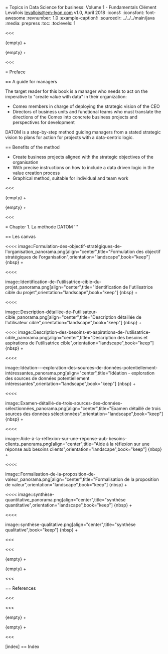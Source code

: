 = Topics in Data Science for business: Volume 1 - Fundamentals
Clément Levallois <levallois@em-lyon.com>
v1.0, April 2018
:icons!:
:iconsfont:   font-awesome
:revnumber: 1.0
:example-caption!:
:sourcedir: ../../../main/java
:media: prepress
:toc:
:toclevels: 1

<<<


{empty} +


{empty} +


<<<

= Preface

== A guide for managers

The target reader for this book is a manager who needs to act on the imperative to "create value with data" in their organization:

- Comex members in charge of deploying the strategic vision of the CEO
- Directors of business units and functional teams who must translate the directions of the Comex into concrete business projects and perspectives for development

DATOM is a step-by-step method guiding managers from a stated strategic vision to plans for action for projects with a data-centric logic.

== Benefits of the method

- Create business projects aligned with the strategic objectives of the organisation
- With precise instructions on how to include a data driven logic in the value creation process
- Graphical method, suitable for individual and team work




<<<


{empty} +


{empty} +


<<<

= Chapter 1. La méthode DATOM
'''

== Les canvas

<<<<
image::Formulation-des-objectif-stratégiques-de-l'organisation_panorama.png[align="center",title="Formulation des objectif stratégiques de l'organisation",orientation="landscape",book="keep"]
{nbsp} +

<<<<

image::Identification-de-l'utilisatrice-cible-du-projet_panorama.png[align="center",title="Identification de l'utilisatrice cible du projet",orientation="landscape",book="keep"]
{nbsp} +


<<<<

image::Description-détaillée-de-l'utilisateur-cible_panorama.png[align="center",title="Description détaillée de l'utilisateur cible",orientation="landscape",book="keep"]
{nbsp} +

<<<<
image::Description-des-besoins-et-aspirations-de-l'utilisatrice-cible_panorama.png[align="center",title="Description des besoins et aspirations de l'utilisatrice cible",orientation="landscape",book="keep"]
{nbsp} +


<<<<

image::Idéation---exploration-des-sources-de-données-potentiellement-intéressantes_panorama.png[align="center",title="Idéation - exploration des sources de données potentiellement intéressantes",orientation="landscape",book="keep"]
{nbsp} +

<<<<

image::Examen-détaillé-de-trois-sources-des-données-sélectionnées_panorama.png[align="center",title="Examen détaillé de trois sources des données sélectionnées",orientation="landscape",book="keep"]
{nbsp} +

<<<<

image::Aide-à-la-réflexion-sur-une-réponse-aub-besoins-clients_panorama.png[align="center",title="Aide à la réflexion sur une réponse aub besoins clients",orientation="landscape",book="keep"]
{nbsp} +

<<<<

image::Formalisation-de-la-proposition-de-valeur_panorama.png[align="center",title="Formalisation de la proposition de valeur",orientation="landscape",book="keep"]
{nbsp} +

<<<<
image::synthèse-quantitative_panorama.png[align="center",title="synthèse quantitative",orientation="landscape",book="keep"]
{nbsp} +

<<<<


image::synthèse-qualitative.png[align="center",title="synthèse qualitative",book="keep"]
{nbsp} +

<<<

<<<


{empty} +


{empty} +


<<<

== References

<<<


<<<


{empty} +


{empty} +


<<<

[index]
== Index
